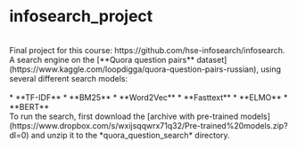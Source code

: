 # infosearch_project
<br>
Final project for this course: https://github.com/hse-infosearch/infosearch. A search engine on the [**Quora question pairs** dataset](https://www.kaggle.com/loopdigga/quora-question-pairs-russian), using several different search models: <br>
<br>
* **TF-IDF**
* **BM25**
* **Word2Vec**
* **Fasttext**
* **ELMO**
* **BERT**
<br>
To run the search, first download the [archive with pre-trained models](https://www.dropbox.com/s/wxijsqqwrx71q32/Pre-trained%20models.zip?dl=0) and unzip it to the *quora_question_search* directory. <br>
